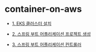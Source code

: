 # container-on-aws

* [1. EKS 클러스터 설치](https://github.com/gnosia93/container-on-aws/blob/main/tutorial/eks-cluster-launch.md)

* [2. 스프링 부트 어플리케이션 프로젝트 생성](https://github.com/gnosia93/eks-on-aws/blob/main/tutorial/springboot-shop.md)

* [3. 스프링 부트 어플리케이션 컨트롤러]()
  
  


